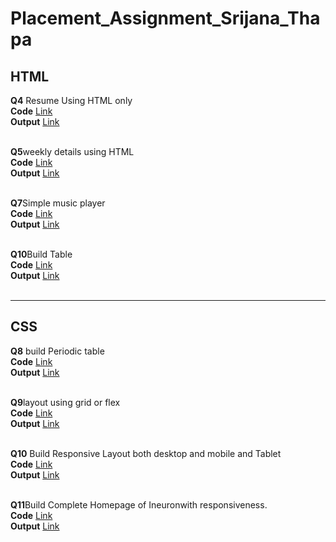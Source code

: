 # Placement_Assignment_Srijana_Thapa
## HTML<br>
**Q4** Resume Using HTML only<br>
**Code** [Link](https://github.com/Srijana1425/Placement_Assignment_Srijana_Thapa/blob/main/html/resume/index.html)<br>
**Output** [Link](http://127.0.0.1:5500/resume/index.html)<br><br>

**Q5**weekly details using  HTML <br>
**Code** [Link](https://github.com/Srijana1425/Placement_Assignment_Srijana_Thapa/blob/main/html/Weekly%20details/index.html)<br>
**Output** [Link](http://127.0.0.1:5500/Weekly%20details/index.html)<br><br>

**Q7**Simple music player<br>
**Code** [Link](https://github.com/Srijana1425/Placement_Assignment_Srijana_Thapa/blob/main/html/simple%20Music%20player/index.html)<br>
**Output** [Link](http://127.0.0.1:5500/simple%20Music%20player/index.html)<br><br>

**Q10**Build Table <br>
**Code** [Link](https://github.com/Srijana1425/Placement_Assignment_Srijana_Thapa/blob/main/html/time%20table/index.html)<br>
**Output** [Link](http://127.0.0.1:5500/time%20table/index.html)<br><br>
**************************************************************************************
## CSS<br>
**Q8** build Periodic table <br>
**Code** [Link](https://github.com/Srijana1425/Placement_Assignment_Srijana_Thapa/blob/main/css/Periodic%20Table/index.html)<br>
**Output** [Link](http://127.0.0.1:5500/Periodic%20Table/index.html)<br><br>

**Q9**layout using grid or flex <br>
**Code** [Link](https://github.com/Srijana1425/Placement_Assignment_Srijana_Thapa/blob/main/css/layout/index.html)<br>
**Output** [Link](http://127.0.0.1:5500/layout/index.html)<br><br>

**Q10** Build Responsive Layout both desktop and mobile and Tablet<br>
**Code** [Link](https://github.com/Srijana1425/Placement_Assignment_Srijana_Thapa/blob/main/css/Responsive%20Layout/index.html)<br>
**Output** [Link](http://127.0.0.1:5500/Responsive%20Layout/index.html)<br><br>

**Q11**Build Complete Homepage of Ineuronwith responsiveness.<br>
**Code** [Link](https://github.com/Srijana1425/Placement_Assignment_Srijana_Thapa/tree/main/css/ineuron%20website)<br>
**Output** [Link](http://127.0.0.1:5500/ineuron%20website/index.html)<br><br>
